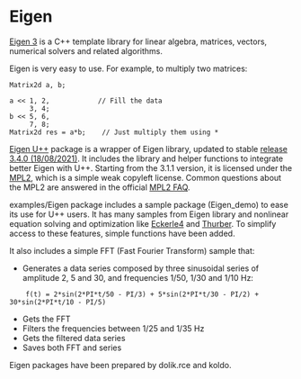 # Eigen

[Eigen 3](http://eigen.tuxfamily.org/index.php?title=Main_Page) is a C++ template library for linear algebra, matrices, vectors, numerical solvers and related algorithms.

Eigen is very easy to use. For example, to multiply two matrices:

```
Matrix2d a, b;

a << 1, 2,            // Fill the data
     3, 4;
b << 5, 6,
     7, 8;
Matrix2d res = a*b;    // Just multiply them using *
```

[Eigen U++](https://anboto.github.io/srcdoc$Eigen$Eigen$en-us.html) package is a wrapper of Eigen library, updated to stable [release 3.4.0 (18/08/2021)](https://eigen.tuxfamily.org/index.php?title=ChangeLog#Eigen_3.4.0). It includes the library and helper functions to integrate better Eigen with U++. Starting from the 3.1.1 version, it is licensed under the[ MPL2](http://www.mozilla.org/MPL/2.0/), which is a simple weak copyleft license. Common questions about the MPL2 are answered in the official [MPL2 FAQ](http://www.mozilla.org/MPL/2.0/FAQ.html).

examples/Eigen package includes a sample package (Eigen_demo) to ease its use for U++ users. It has many samples from Eigen library and nonlinear equation solving and optimization like [Eckerle4](http://www.itl.nist.gov/div898/strd/nls/data/eckerle4.shtml) and [Thurber](http://www.itl.nist.gov/div898/strd/nls/data/thurber.shtml). To simplify access to these features, simple functions have been added.

It also includes a simple FFT (Fast Fourier Transform) sample that:
- Generates a data series composed by three sinusoidal series of amplitude 2, 5 and 30, and frequencies 1/50, 1/30 and 1/10 Hz:
```
    f(t) = 2*sin(2*PI*t/50 - PI/3) + 5*sin(2*PI*t/30 - PI/2) + 30*sin(2*PI*t/10 - PI/5)
```
- Gets the FFT
- Filters the frequencies between 1/25 and 1/35 Hz
- Gets the filtered data series
- Saves both FFT and series

Eigen packages have been prepared by dolik.rce and koldo.
